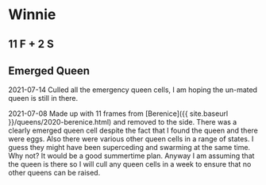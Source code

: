 # Winnie

## 11 F + 2 S

## Emerged Queen

2021-07-14 Culled all the emergency queen cells, I am hoping the un-mated queen is still in there.

2021-07-08 Made up with 11 frames from [Berenice]({{ site.baseurl }}/queens/2020-berenice.html) and removed to the side.  There was a clearly emerged queen cell despite the fact that I found the queen and there were eggs.  Also there were various other queen cells in a range of states.  I guess they might have been superceding and swarming at the same time.  Why not?  It would be a good summertime plan.  Anyway I am assuming that the queen is there so I will cull any queen cells in a week to ensure that no other queens can be raised.
